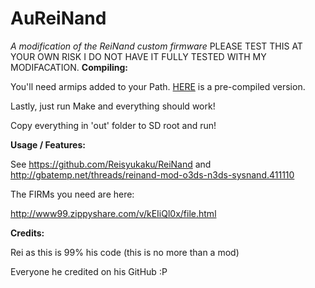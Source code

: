 # AuReiNand
*A modification of the ReiNand custom firmware*
PLEASE TEST THIS AT YOUR OWN RISK I DO NOT HAVE IT FULLY TESTED WITH MY MODIFACATION.
**Compiling:**

You'll need armips added to your Path. [HERE](https://www.dropbox.com/s/ceuv2qeqp38lpah/armips.exe?dl=0) is a pre-compiled version.

Lastly, just run Make and everything should work!

Copy everything in 'out' folder to SD root and run!

**Usage / Features:**

See https://github.com/Reisyukaku/ReiNand and http://gbatemp.net/threads/reinand-mod-o3ds-n3ds-sysnand.411110

The FIRMs you need are here:

http://www99.zippyshare.com/v/kEIiQl0x/file.html

**Credits:**
 
Rei as this is 99% his code (this is no more than a mod)

Everyone he credited on his GitHub :P
